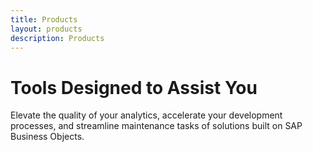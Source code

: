 ```yaml
---
title: Products
layout: products
description: Products
---
```


# Tools Designed to Assist You

Elevate the quality of your analytics, accelerate your development processes, and streamline maintenance tasks of solutions built on SAP Business Objects.
